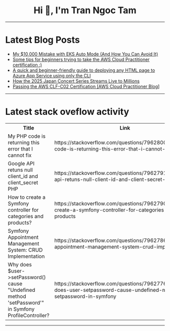 <h1 align="center">Hi 👋, I'm Tran Ngoc Tam</h1>

---

# Latest Blog Posts 
<!-- BLOG-POST-LIST:START -->
- [My $10,000 Mistake with EKS Auto Mode &lpar;And How You Can Avoid It&rpar;](https://dev.to/costqai/my-10000-mistake-with-eks-auto-mode-and-how-you-can-avoid-it-3go2)
- [Some tips for beginners trying to take the AWS Cloud Practitioner certification :&rpar;](https://dev.to/jeromes_dev/some-tips-for-beginners-trying-to-take-the-aws-cloud-practitioner-certification--3i4g)
- [A quick and beginner-friendly guide to deploying any HTML page to Azure App Service using only the CLI](https://dev.to/adesola_kehinde/a-quick-and-beginner-friendly-guide-to-deploying-any-html-page-to-azure-app-service-using-only-the-d5m)
- [How the 2025 Japan Concert Series Streams Live to Millions](https://dev.to/yivifil1/how-the-2025-japan-concert-series-streams-live-to-millions-3jif)
- [Passing the AWS CLF-C02 Certification [AWS Cloud Practitioner Blog]](https://dev.to/jeromes_dev/passing-the-aws-clf-c02-certification-aws-cloud-practitioner-blog-o63)
<!-- BLOG-POST-LIST:END -->

---

# Latest stack oveflow activity
<table>
  <tr><th>Title</th><th>Link</th></tr>
  <!-- STACKOVERFLOW:START --><tr><td>My PHP code is returning this error that I cannot fix</td><td>https://stackoverflow.com/questions/79628003/my-php-code-is-returning-this-error-that-i-cannot-fix</td></tr><tr><td>Google API retuns null client_id and client_secret PHP</td><td>https://stackoverflow.com/questions/79627919/google-api-retuns-null-client-id-and-client-secret-php</td></tr><tr><td>How to create a Symfony controller for categories and products?</td><td>https://stackoverflow.com/questions/79627909/how-to-create-a-symfony-controller-for-categories-and-products</td></tr><tr><td>Symfony Appointment Management System: CRUD Implementation</td><td>https://stackoverflow.com/questions/79627863/symfony-appointment-management-system-crud-implementation</td></tr><tr><td>Why does $user-&gt;setPassword&lpar;&rpar; cause &quot;Undefined method &#39;setPassword&#39;&quot; in Symfony ProfileController?</td><td>https://stackoverflow.com/questions/79627761/why-does-user-setpassword-cause-undefined-method-setpassword-in-symfony</td></tr><!-- STACKOVERFLOW:END -->
</table>

---


